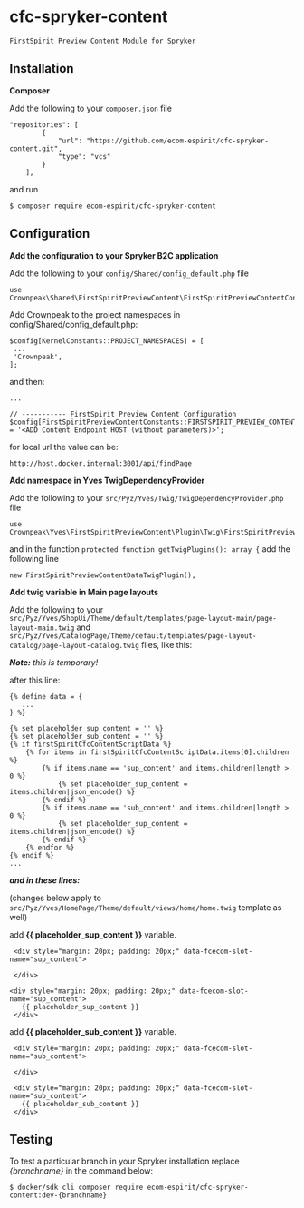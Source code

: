 # cfc-spryker-content
`FirstSpirit Preview Content Module for Spryker`

## Installation
**Composer**

Add the following to your `composer.json` file
```
"repositories": [
        {
            "url": "https://github.com/ecom-espirit/cfc-spryker-content.git",
            "type": "vcs"
        }
    ],
```
and run
```
$ composer require ecom-espirit/cfc-spryker-content
```
## Configuration
**Add the configuration to your Spryker B2C application**

Add the following to your `config/Shared/config_default.php` file
```
use Crownpeak\Shared\FirstSpiritPreviewContent\FirstSpiritPreviewContentConstants;
```
Add Crownpeak to the project namespaces in config/Shared/config_default.php:
```
$config[KernelConstants::PROJECT_NAMESPACES] = [
 ...
 'Crownpeak',
];
```
and then:
```
...

// ----------- FirstSpirit Preview Content Configuration
$config[FirstSpiritPreviewContentConstants::FIRSTSPIRIT_PREVIEW_CONTENT_SCRIPT_URL] = '<ADD Content Endpoint HOST (without parameters)>';
```
for local url the value can be:
```
http://host.docker.internal:3001/api/findPage
```

**Add namespace in Yves TwigDependencyProvider**

Add the following to your `src/Pyz/Yves/Twig/TwigDependencyProvider.php` file
```
use Crownpeak\Yves\FirstSpiritPreviewContent\Plugin\Twig\FirstSpiritPreviewContentDataTwigPlugin;
```
and in the function `protected function getTwigPlugins(): array {` add the following line
```
new FirstSpiritPreviewContentDataTwigPlugin(),
```

**Add twig variable in Main page layouts**

Add the following to your `src/Pyz/Yves/ShopUi/Theme/default/templates/page-layout-main/page-layout-main.twig` and
`src/Pyz/Yves/CatalogPage/Theme/default/templates/page-layout-catalog/page-layout-catalog.twig` files, like this:

***Note:** this is temporary!*

after this line:
```
{% define data = {
   ...
} %}
```


```
{% set placeholder_sup_content = '' %}
{% set placeholder_sub_content = '' %}
{% if firstSpiritCfcContentScriptData %}
    {% for items in firstSpiritCfcContentScriptData.items[0].children %}
        {% if items.name == 'sup_content' and items.children|length > 0 %}
            {% set placeholder_sup_content = items.children|json_encode() %}
        {% endif %}
        {% if items.name == 'sub_content' and items.children|length > 0 %}
            {% set placeholder_sup_content = items.children|json_encode() %}
        {% endif %}
    {% endfor %}
{% endif %}
...
```

_**and in these lines:**_

(changes below apply to `src/Pyz/Yves/HomePage/Theme/default/views/home/home.twig` template as well)

add **{{ placeholder_sup_content }}** variable.
```
 <div style="margin: 20px; padding: 20px;" data-fcecom-slot-name="sup_content">
   
 </div>
```
```
<div style="margin: 20px; padding: 20px;" data-fcecom-slot-name="sup_content">
   {{ placeholder_sup_content }}
 </div>
```

add **{{ placeholder_sub_content }}** variable.

```
 <div style="margin: 20px; padding: 20px;" data-fcecom-slot-name="sub_content">
 
 </div>
```
```
 <div style="margin: 20px; padding: 20px;" data-fcecom-slot-name="sub_content">
   {{ placeholder_sub_content }}
 </div>
```


## Testing
To test a particular branch in your Spryker installation replace _{branchname}_ in the command below:
```
$ docker/sdk cli composer require ecom-espirit/cfc-spryker-content:dev-{branchname}
```